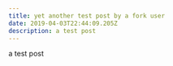 ```yaml
---
title: yet another test post by a fork user
date: 2019-04-03T22:44:09.205Z
description: a test post
---
```

a test post
